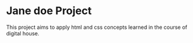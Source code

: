 # Jane doe Project

This project aims to apply html and css concepts learned in the course of digital house.